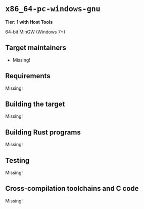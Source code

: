 # `x86_64-pc-windows-gnu`

**Tier: 1 with Host Tools**

64-bit MinGW (Windows 7+)

## Target maintainers

- Missing!

## Requirements

Missing!

## Building the target

Missing!

## Building Rust programs

Missing!

## Testing

Missing!

## Cross-compilation toolchains and C code

Missing!
